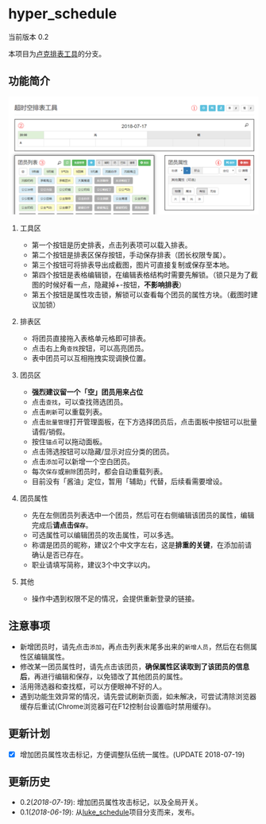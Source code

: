 # hyper_schedule
当前版本 0.2

本项目为[卢克排表工具](https://github.com/LuHaoPeng/luke_schedule)的分支。

## 功能简介

![](img/preview.png)

1. 工具区

    - 第一个按钮是历史排表，点击列表项可以载入排表。
    - 第二个按钮是排表区保存按钮，手动保存排表（团长权限专属）。
    - 第三个按钮可将排表导出成截图，图片可直接复制或保存至本地。
    - 第四个按钮是表格编辑锁，在编辑表格结构时需要先解锁。（锁只是为了截图的时候好看一点，隐藏掉+-按钮，**不影响排表**）
    - 第五个按钮是属性攻击锁，解锁可以查看每个团员的属性方块。（截图时建议加锁）

2. 排表区

    - 将团员直接拖入表格单元格即可排表。
    - 点击右上角`查找`按钮，可以高亮团员。
    - 表中团员可以互相拖拽实现调换位置。

3. 团员区

    - **强烈建议留一个「空」团员用来占位**
    - 点击`查找`，可以查找筛选团员。
    - 点击`刷新`可以重载列表。
    - 点击`批量管理`打开管理面板，在下方选择团员后，点击面板中按钮可以批量请假/销假。
    - 按住`锚点`可以拖动面板。
    - 点击筛选按钮可以隐藏/显示对应分类的团员。
    - 点击`添加`可以新增一个空白团员。
    - 每次`保存`或`删除`团员时，都会自动重载列表。
    - 目前没有「酱油」定位，暂用「辅助」代替，后续看需要增设。

4. 团员属性

    - 先在左侧团员列表选中一个团员，然后可在右侧编辑该团员的属性，编辑完成后**请点击`保存`**。
    - 可选属性可以编辑团员的攻击属性，可以多选。
    - 称谓是团员的昵称，建议2个中文字左右，这是**排重的关键**，在添加前请确认是否已存在。
    - 职业请填写简称，建议3个中文字以内。

5. 其他

    - 操作中遇到权限不足的情况，会提供重新登录的链接。

## 注意事项

- 新增团员时，请先点击`添加`，再点击列表末尾多出来的`新增人员`，然后在右侧属性区编辑属性。
- 修改某一团员属性时，请先点击该团员，**确保属性区读取到了该团员的信息后**，再进行编辑和保存，以免错改了其他团员的属性。
- 活用筛选器和查找框，可以方便眼神不好的人。
- 遇到功能生效异常的情况，请先尝试刷新页面，如未解决，可尝试清除浏览器缓存后重试(Chrome浏览器可在F12控制台设置临时禁用缓存)。

## 更新计划

- [x] 增加团员属性攻击标记，方便调整队伍统一属性。(UPDATE 2018-07-19)

## 更新历史

- 0.2(*2018-07-19*): 增加团员属性攻击标记，以及全局开关。
- 0.1(*2018-06-19*): 从[luke_schedule](https://github.com/LuHaoPeng/luke_schedule)项目分支而来，发布。